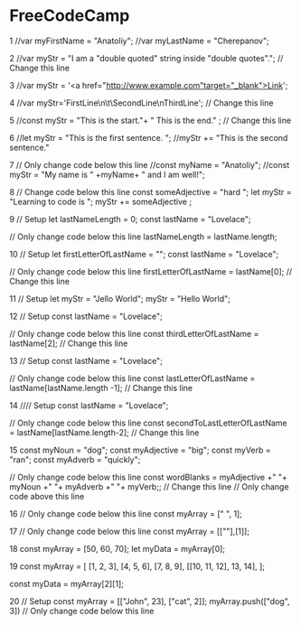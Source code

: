 # FreeCodeCamp


1 //var myFirstName = "Anatoliy";
//var myLastName = "Cherepanov";


2 //var myStr = "I am a \"double quoted\" string inside \"double quotes\"."; // Change this line


3 //var myStr = '<a href="http://www.example.com"target="_blank">Link</a>';


4 //var myStr='FirstLine\n\t\\SecondLine\nThirdLine'; // Change this line


5 //const myStr = "This is the start."+ " This is the end." ; // Change this line


6 //let myStr = "This is the first sentence. ";
 //myStr += "This is the second sentence." 


7 // Only change code below this line
//const myName = "Anatoliy";
//const myStr = "My name is " +myName+ " and I am well!";

8 // Change code below this line
const someAdjective = "hard ";
let myStr = "Learning to code is ";
myStr += someAdjective ;


9 // Setup
let lastNameLength = 0;
const lastName = "Lovelace";

// Only change code below this line
lastNameLength = lastName.length;

 
 10 // Setup
let firstLetterOfLastName = "";
const lastName = "Lovelace";

// Only change code below this line
firstLetterOfLastName = lastName[0]; // Change this line


11 // Setup
let myStr = "Jello World";
 myStr = "Hello World";

12 // Setup
const lastName = "Lovelace";

// Only change code below this line
const thirdLetterOfLastName = lastName[2]; // Change this line

13 // Setup
const lastName = "Lovelace";

// Only change code below this line
const lastLetterOfLastName = lastName[lastName.length -1]; // Change this line

14 //// Setup
const lastName = "Lovelace";

// Only change code below this line
const secondToLastLetterOfLastName = lastName[lastName.length-2]; // Change this line


15  const myNoun = "dog";
const myAdjective = "big";
const myVerb = "ran";
const myAdverb = "quickly";

// Only change code below this line
const wordBlanks  = myAdjective +" "+ myNoun +" "+ myAdverb +" "+  myVerb;; // Change this line
// Only change code above this line

16 // Only change code below this line
const myArray = [" ", 1];

17  // Only change code below this line
const myArray = [[""],[1]];

18  const myArray = [50, 60, 70];
 let myData = myArray[0];


 19  const myArray = [
  [1, 2, 3],
  [4, 5, 6],
  [7, 8, 9],
  [[10, 11, 12], 13, 14],
];

const myData = myArray[2][1];

 
 20 // Setup
const myArray = [["John", 23], ["cat", 2]];
myArray.push(["dog", 3])
// Only change code below this line
